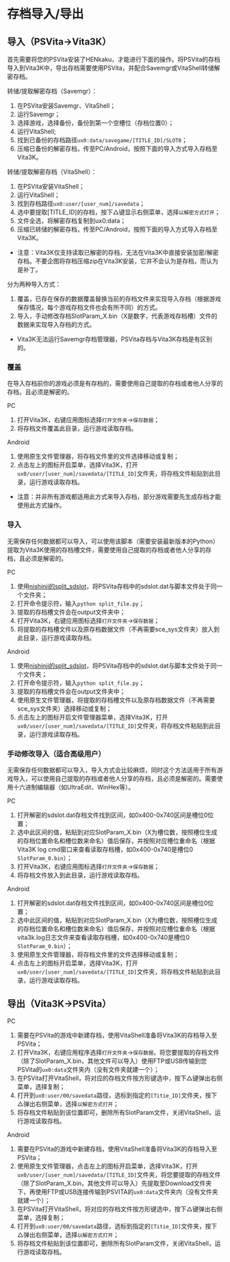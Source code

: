 # 存档导入/导出
## 导入（PSVita->Vita3K）
首先需要将您的PSVita安装了HENkaku，才能进行下面的操作。将PSVita的存档导入到Vita3K中，导出存档需要使用PSVita，并配合Savemgr或VitaShell转储解密存档。

转储/提取解密存档（Savemgr）：
1. 在PSVita安装Savemgr、VitaShell；
2. 运行Savemgr；
3. 选择游戏，选择备份，备份到第一个空槽位（存档位置0）；
4. 运行VitaShell;
5. 找到已备份的存档路径`ux0:data/savegame/[TITLE_ID]/SLOT0`；
6. 压缩已备份的解密存档，传至PC/Android，按照下面的导入方式导入存档至Vita3K。

转储/提取解密存档（VitaShell）：
1. 在PSVita安装VitaShell；
2. 运行VitaShell；
3. 找到存档路径`ux0:user/[user_num]/savedata`；
4. 选中要提取[TITLE_ID]的存档，按下△键显示右侧菜单，选择`以解密方式打开`；
5. 文件全选，将解密存档复制到ux0:data；
6. 压缩已转储的解密存档，传至PC/Android，按照下面的导入方式导入存档至Vita3K。

- 注意：Vita3K仅支持读取已解密的存档，无法在Vita3K中直接安装加密/解密存档。不要企图将存档压缩zip在Vita3K安装，它并不会认为是存档，而认为是补丁。

分为两种导入方式：
1. 覆盖，已存在保存的数据覆盖替换当前的存档文件来实现导入存档（根据游戏保存情况，每个游戏存档文件也会有所不同）的方式。
2. 导入，手动修改存档SlotParam_X.bin（X是数字，代表游戏存档槽）文件的数据来实现导入存档的方式。

- Vita3K无法运行Savemgr存档管理器，PSVita存档与Vita3K存档是有区别的。

### 覆盖
在导入存档前你的游戏必须是有存档的，需要使用自己提取的存档或者他人分享的存档，且必须是解密的。

PC
1. 打开Vita3K，右键应用图标选择`打开文件夹`->`保存数据`；
2. 将存档文件覆盖此目录，运行游戏读取存档。

Android
1. 使用原生文件管理器，将存档文件里的文件选择移动或复制；
2. 点击左上的图标开启菜单，选择Vita3K，打开`ux0/user/[user_num]/savedata/[TITLE_ID]`文件夹，将存档文件粘贴到此目录，运行游戏读取存档。

- 注意：并非所有游戏都适用此方式来导入存档，部分游戏需要先生成存档才能使用此方式操作。

### 导入
无需保存任何数据都可以导入，可以使用该脚本（需要安装最新版本的Python）提取为Vita3K使用的存档槽文件，需要使用自己提取的存档或者他人分享的存档，且必须是解密的。

PC
1. 使用[nishinji的split_sdslot](https://github.com/nishinji/split_sdslot)，将PSVita存档中的sdslot.dat与脚本文件处于同一个文件夹；
2. 打开命令提示符，输入`python split_file.py`；
3. 提取的存档槽文件会在output文件夹中；
4. 打开Vita3K，右键应用图标选择`打开文件夹`->`保存数据`；
5. 将提取的存档槽文件以及原存档数据文件（不再需要sce_sys文件夹）放入到此目录，运行游戏读取存档。

Android
1. 使用[nishinji的split_sdslot](https://github.com/nishinji/split_sdslot)，将PSVita存档中的sdslot.dat与脚本文件处于同一个文件夹；
2. 打开命令提示符，输入`python split_file.py`；
3. 提取的存档槽文件会在output文件夹中；
4. 使用原生文件管理器，将提取的存档槽文件以及原存档数据文件（不再需要sce_sys文件夹）选择移动或复制；
5. 点击左上的图标开启文件管理器菜单，选择Vita3K，打开`ux0/user/[user_num]/savedata/[TITLE_ID]`文件夹，将存档文件粘贴到此目录，运行游戏读取存档。

### 手动修改导入（适合高级用户）
无需保存任何数据都可以导入，导入方式会比较麻烦，同时这个方法适用于所有游戏导入，可以使用自己提取的存档或者他人分享的存档，且必须是解密的。需要使用十六进制编辑器（如UltraEdit、WinHex等）。

PC
1. 打开解密的sdslot.dat存档文件找到区间，如0x400-0x740区间是槽位0位置；
2. 选中此区间的值，粘贴到对应SlotParam_X.bin（X为槽位数，按照槽位生成的存档位置命名和槽位数来命名）值后保存，并按照对应槽位重命名（根据Vita3K log cmd窗口来查看读取存档槽，如0x400-0x740是槽位0 `SlotParam_0.bin`）；
3. 打开Vita3K，右键应用图标选择`打开文件夹`->`保存数据`；
4. 将存档文件放入到此目录，运行游戏读取存档。

Android
1. 打开解密的sdslot.dat存档文件找到区间，如0x400-0x740区间是槽位0位置；
2. 选中此区间的值，粘贴到对应SlotParam_X.bin（X为槽位数，按照槽位生成的存档位置命名和槽位数来命名）值后保存，并按照对应槽位重命名（根据vita3k.log日志文件来查看读取存档槽，如0x400-0x740是槽位0 `SlotParam_0.bin`）；
3. 使用原生文件管理器，将存档文件里的文件选择移动或复制；
4. 点击左上的图标开启菜单，选择Vita3K，打开`ux0/user/[user_num]/savedata/[TITLE_ID]`文件夹，将存档文件粘贴到此目录，运行游戏读取存档。

## 导出（Vita3K->PSVita）
PC
1. 需要在PSVita的游戏中新建存档，使用VitaShell准备将Vita3K的存档导入至PSVita；
2. 打开Vita3K，右键应用程序选择`打开文件夹`->`保存数据`，将您要提取的存档文件（除了SlotParam_X.bin，其他文件可以导入）使用FTP或USB传输到您PSVita的`ux0:data`文件夹内（没有文件夹就建一个）；
3. 在PSVita打开VitaShell，将对应的存档文件按方形键选中，按下△键弹出右侧菜单，选择复制；
4. 打开到`ux0:user/00/savedata`路径，选标到指定的`[Titie_ID]`文件夹，按下△弹出右侧菜单，选择`以解密方式打开`；
5. 将存档文件粘贴到该位置即可，删除所有SlotParam文件，关闭VitaShell，运行游戏读取存档。

Android
1. 需要在PSVita的游戏中新建存档，使用VitaShell准备将Vita3K的存档导入至PSVita；
2. 使用原生文件管理器，点击左上的图标开启菜单，选择Vita3K，打开`ux0/user/[user_num]/savedata/[TITLE_ID]`文件夹，将您要提取的存档文件（除了SlotParam_X.bin，其他文件可以导入）先提取至Download文件夹下，再使用FTP或USB连接传输到PSVITA的`ux0:data`文件夹内（没有文件夹就建一个）；
3. 在PSVita打开VitaShell，将对应的存档文件按方形键选中，按下△键弹出右侧菜单，选择复制；
4. 打开到`ux0:user/00/savedata`路径，选标到指定的`[Titie_ID]`文件夹，按下△弹出右侧菜单，选择`以解密方式打开`；
5. 将存档文件粘贴到该位置即可，删除所有SlotParam文件，关闭VitaShell，运行游戏读取存档。
